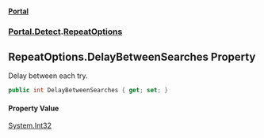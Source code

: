 #### [Portal](index.md 'index')
### [Portal.Detect](Portal.Detect.md 'Portal.Detect').[RepeatOptions](RepeatOptions.md 'Portal.Detect.RepeatOptions')

## RepeatOptions.DelayBetweenSearches Property

Delay between each try.

```csharp
public int DelayBetweenSearches { get; set; }
```

#### Property Value
[System.Int32](https://docs.microsoft.com/en-us/dotnet/api/System.Int32 'System.Int32')